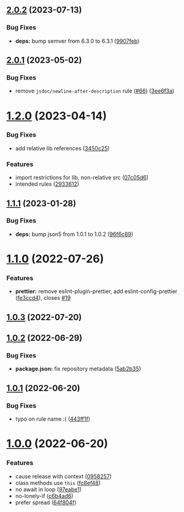 ## [2.0.2](https://github.com/forcedotcom/eslint-config-salesforce/compare/2.0.1...2.0.2) (2023-07-13)


### Bug Fixes

* **deps:** bump semver from 6.3.0 to 6.3.1 ([9907feb](https://github.com/forcedotcom/eslint-config-salesforce/commit/9907febade7b64e67dc99c8733159b9fedd2e214))



## [2.0.1](https://github.com/forcedotcom/eslint-config-salesforce/compare/1.2.0...2.0.1) (2023-05-02)


### Bug Fixes

* remove `jsdoc/newline-after-description` rule ([#66](https://github.com/forcedotcom/eslint-config-salesforce/issues/66)) ([3ee6f3a](https://github.com/forcedotcom/eslint-config-salesforce/commit/3ee6f3a86ce3e07b66ed52f6e7b8a46886696726))



# [1.2.0](https://github.com/forcedotcom/eslint-config-salesforce/compare/1.1.1...1.2.0) (2023-04-14)


### Bug Fixes

* add relative lib references ([3450c25](https://github.com/forcedotcom/eslint-config-salesforce/commit/3450c250c3ae8a67eaadc74411a9aa533f958b22))


### Features

* import restrictions for lib, non-relative src ([07c05d6](https://github.com/forcedotcom/eslint-config-salesforce/commit/07c05d6cb606f1318bcba2302c9077ee25b62bbc))
* intended rules ([2933612](https://github.com/forcedotcom/eslint-config-salesforce/commit/2933612eb1fc0640f23f6b35be2cc37f9e85da26))



## [1.1.1](https://github.com/forcedotcom/eslint-config-salesforce/compare/v1.1.0...1.1.1) (2023-01-28)


### Bug Fixes

* **deps:** bump json5 from 1.0.1 to 1.0.2 ([96f6c89](https://github.com/forcedotcom/eslint-config-salesforce/commit/96f6c89bd79a9535516045a88e28b54f6b13a79a))



# [1.1.0](https://github.com/forcedotcom/eslint-config-salesforce/compare/v1.0.3...v1.1.0) (2022-07-26)


### Features

* **prettier:** remove eslint-plugin-prettier, add eslint-config-prettier ([fe3ccd4](https://github.com/forcedotcom/eslint-config-salesforce/commit/fe3ccd41936a5b57a68a60fa1fcf889f77bd6408)), closes [#19](https://github.com/forcedotcom/eslint-config-salesforce/issues/19)



## [1.0.3](https://github.com/forcedotcom/eslint-config-salesforce/compare/v1.0.2...v1.0.3) (2022-07-20)



## [1.0.2](https://github.com/forcedotcom/eslint-config-salesforce/compare/v1.0.1...v1.0.2) (2022-06-29)


### Bug Fixes

* **package.json:** fix repository metadata ([5ab2b35](https://github.com/forcedotcom/eslint-config-salesforce/commit/5ab2b35d731ae7db8f2d3f5e4c953bd45f8dc66e))



## [1.0.1](https://github.com/forcedotcom/eslint-config-salesforce/compare/v1.0.0...v1.0.1) (2022-06-20)


### Bug Fixes

* typo on rule name :( ([443ff1f](https://github.com/forcedotcom/eslint-config-salesforce/commit/443ff1f6dfdf32a5d65628a66fedcf06b58c774a))



# [1.0.0](https://github.com/forcedotcom/eslint-config-salesforce/compare/c6b4ad645ab0791ba85037c736a22adcbe99c0c0...v1.0.0) (2022-06-20)


### Features

* cause release with context ([0958257](https://github.com/forcedotcom/eslint-config-salesforce/commit/095825718703a0420b8508127ca7d41a3f3b3bfa))
* class methods use `this` ([fc8ef48](https://github.com/forcedotcom/eslint-config-salesforce/commit/fc8ef48c016d6950847954fa505ec659e9690bda))
* no await in loop ([97eabe1](https://github.com/forcedotcom/eslint-config-salesforce/commit/97eabe1de71826b434d5ddde7247f272972442b1))
* no-lonely-if ([c6b4ad6](https://github.com/forcedotcom/eslint-config-salesforce/commit/c6b4ad645ab0791ba85037c736a22adcbe99c0c0))
* prefer spread ([64f804f](https://github.com/forcedotcom/eslint-config-salesforce/commit/64f804fdda13a7448f825d73beb62a349ec19c07))



